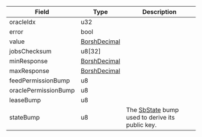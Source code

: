 

| Field | Type | Description |
|--|--|--|
| oracleIdx |  u32 |  |
| error |  bool |  |
| value |  [BorshDecimal](/idl/types/BorshDecimal) |  |
| jobsChecksum |  u8[32] |  |
| minResponse |  [BorshDecimal](/idl/types/BorshDecimal) |  |
| maxResponse |  [BorshDecimal](/idl/types/BorshDecimal) |  |
| feedPermissionBump |  u8 |  |
| oraclePermissionBump |  u8 |  |
| leaseBump |  u8 |  |
| stateBump |  u8 | The [SbState](/idl/accounts/SbState) bump used to derive its public key. |
